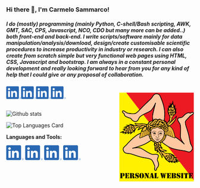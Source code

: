 ### Hi there 👋, I'm Carmelo Sammarco!

##### I do (mostly) programming (mainly Python, C-shell/Bash scripting, AWK, GMT, SAC, CPS, Javascript, NCO, CDO but many more can be added..) both front-end and back-end. I write scripts/software mainly for data manipulation/analysis/download, design/create customisable scientific procedures to  increase productivity in industry or research. I can also create from scratch simple but very functional web pages using HTML, CSS, Javascript and bootstrap. I am always in a constant personal development and really looking forward to hear from you for any kind of help that I could give or any proposal of collaboration.

<a href="https://www.linkedin.com/public-profile/settings?trk=d_flagship3_profile_self_view_public_profile">
  <img align="left" alt="Carmelo Sammarco | Linked-in" width="40px" src="https://github.com/carmelosammarco/carmelosammarco/blob/master/Assets/linkedin.png"/>
</a>

<a href="https://www.linkedin.com/public-profile/settings?trk=d_flagship3_profile_self_view_public_profile">
  <img align="left" alt="Carmelo Sammarco | Linked-in" width="40px" src="https://github.com/carmelosammarco/carmelosammarco/blob/master/Assets/linkedin.png"/>
</a>

<a href="https://www.linkedin.com/public-profile/settings?trk=d_flagship3_profile_self_view_public_profile">
  <img align="left" alt="Carmelo Sammarco | Linked-in" width="40px" src="https://github.com/carmelosammarco/carmelosammarco/blob/master/Assets/linkedin.png"/>
</a>

<a href="https://www.linkedin.com/public-profile/settings?trk=d_flagship3_profile_self_view_public_profile">
  <img align="left" alt="Carmelo Sammarco | Linked-in" width="40px" src="https://github.com/carmelosammarco/carmelosammarco/blob/master/Assets/linkedin.png"/>
</a>

<br />

<a href="https://carmelosammarco.com">
  <img align="right" alt="Carmelo Sammarco | Sicilian4ever" width="200px" src="https://github.com/carmelosammarco/carmelosammarco/blob/master/Assets/website.png"/>
</a>

<br />
<br />


![Github stats](https://github-readme-stats.vercel.app/api?username=carmelosammarco&theme=highcontrast&show_icons=true&count_private=true)

![Top Languages Card](https://github-readme-stats.vercel.app/api/top-langs/?username=carmelosammarco)



**Languages and Tools:**  

<code><img height="40" src="https://github.com/carmelosammarco/carmelosammarco/blob/master/Assets/linkedin.png"></code>
<code><img height="40" src="https://github.com/carmelosammarco/carmelosammarco/blob/master/Assets/linkedin.png"></code>
<code><img height="40" src="https://github.com/carmelosammarco/carmelosammarco/blob/master/Assets/linkedin.png"></code>
<code><img height="40" src="https://github.com/carmelosammarco/carmelosammarco/blob/master/Assets/linkedin.png"></code>
